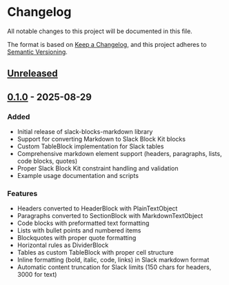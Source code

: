 # Changelog

All notable changes to this project will be documented in this file.

The format is based on [Keep a Changelog](https://keepachangelog.com/en/1.0.0/),
and this project adheres to [Semantic Versioning](https://semver.org/spec/v2.0.0.html).

## [Unreleased]

## [0.1.0] - 2025-08-29

### Added
- Initial release of slack-blocks-markdown library
- Support for converting Markdown to Slack Block Kit blocks
- Custom TableBlock implementation for Slack tables
- Comprehensive markdown element support (headers, paragraphs, lists, code blocks, quotes)
- Proper Slack Block Kit constraint handling and validation
- Example usage documentation and scripts

### Features
- Headers converted to HeaderBlock with PlainTextObject
- Paragraphs converted to SectionBlock with MarkdownTextObject
- Code blocks with preformatted text formatting
- Lists with bullet points and numbered items
- Blockquotes with proper quote formatting
- Horizontal rules as DividerBlock
- Tables as custom TableBlock with proper cell structure
- Inline formatting (bold, italic, code, links) in Slack markdown format
- Automatic content truncation for Slack limits (150 chars for headers, 3000 for text)

[Unreleased]: https://github.com/atacan/slack-blocks-markdown/compare/v0.1.0...HEAD
[0.1.0]: https://github.com/atacan/slack-blocks-markdown/releases/tag/v0.1.0
